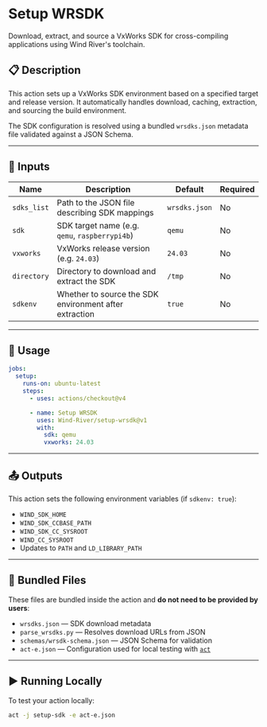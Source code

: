 # Setup WRSDK

Download, extract, and source a VxWorks SDK for cross-compiling applications using Wind River's toolchain.

## 📋 Description

This action sets up a VxWorks SDK environment based on a specified target and release version. It automatically handles download, caching, extraction, and sourcing the build environment.

The SDK configuration is resolved using a bundled `wrsdks.json` metadata file validated against a JSON Schema.

---

## 🔧 Inputs

| Name        | Description                                                  | Default       | Required |
|-------------|--------------------------------------------------------------|----------------|----------|
| `sdks_list` | Path to the JSON file describing SDK mappings                | `wrsdks.json`  | No       |
| `sdk`       | SDK target name (e.g. `qemu`, `raspberrypi4b`)               | `qemu`         | No       |
| `vxworks`   | VxWorks release version (e.g. `24.03`)                       | `24.03`        | No       |
| `directory` | Directory to download and extract the SDK                    | `/tmp`         | No       |
| `sdkenv`    | Whether to source the SDK environment after extraction       | `true`         | No       |

---

## 🚀 Usage

```yaml
jobs:
  setup:
    runs-on: ubuntu-latest
    steps:
      - uses: actions/checkout@v4

      - name: Setup WRSDK
        uses: Wind-River/setup-wrsdk@v1
        with:
          sdk: qemu
          vxworks: 24.03
```

---

## 📤 Outputs

This action sets the following environment variables (if `sdkenv: true`):

- `WIND_SDK_HOME`
- `WIND_SDK_CCBASE_PATH`
- `WIND_SDK_CC_SYSROOT`
- `WIND_CC_SYSROOT`
- Updates to `PATH` and `LD_LIBRARY_PATH`

---

## 📁 Bundled Files

These files are bundled inside the action and **do not need to be provided by users**:

- `wrsdks.json` — SDK download metadata
- `parse_wrsdks.py` — Resolves download URLs from JSON
- `schemas/wrsdk-schema.json` — JSON Schema for validation
- `act-e.json` — Configuration used for local testing with [`act`](https://github.com/nektos/act)

---

## ▶️ Running Locally

To test your action locally:

```bash
act -j setup-sdk -e act-e.json
```

